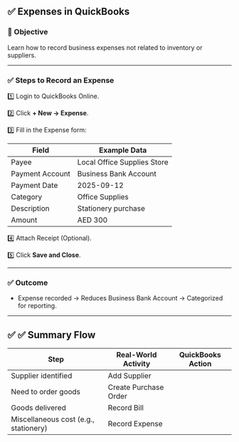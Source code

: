 ## ✅ Expenses in QuickBooks

### 🎯 Objective

Learn how to record business expenses not related to inventory or suppliers.

---

### ✅ Steps to Record an Expense

1️⃣ Login to QuickBooks Online.

2️⃣ Click **+ New → Expense**.

3️⃣ Fill in the Expense form:

| Field           | Example Data                |
| --------------- | --------------------------- |
| Payee           | Local Office Supplies Store |
| Payment Account | Business Bank Account       |
| Payment Date    | 2025-09-12                  |
| Category        | Office Supplies             |
| Description     | Stationery purchase         |
| Amount          | AED 300                     |

4️⃣ Attach Receipt (Optional).

5️⃣ Click **Save and Close**.

---

### ✅ Outcome

- Expense recorded → Reduces Business Bank Account → Categorized for reporting.

---

## ✅ ✅ Summary Flow

| Step                                  | Real-World Activity   | QuickBooks Action |
| ------------------------------------- | --------------------- | ----------------- |
| Supplier identified                   | Add Supplier          |                   |
| Need to order goods                   | Create Purchase Order |                   |
| Goods delivered                       | Record Bill           |                   |
| Miscellaneous cost (e.g., stationery) | Record Expense        |                   |
